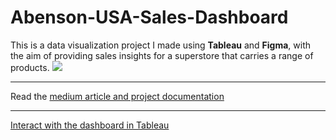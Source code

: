 # Abenson-USA-Sales-Dashboard
This is a data visualization project I made using **Tableau** and **Figma**, with the aim of providing sales insights for a superstore that carries a range of products.
![](https://github.com/imanjokko/Superstore-Sales-Dashboard/blob/main/Dashboard.png)

---
Read the [medium article and project documentation](https://medium.com/@imanjokko/superstore-sales-dashboard-in-tableau-c8243333724b)

--- 
[Interact with the dashboard in Tableau](https://public.tableau.com/views/AbensonSalesDashboard/Dashboard?:language=en-US&:display_count=n&:origin=viz_share_link)
